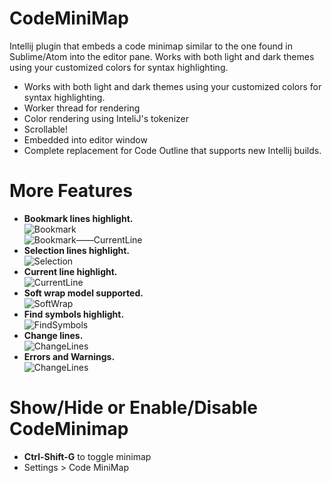 CodeMiniMap
======
Intellij plugin that embeds a code minimap similar to the one found in Sublime/Atom into the editor pane. 
Works with both light and dark themes using your customized colors for syntax highlighting.

 - Works with both light and dark themes using your customized colors for syntax highlighting.
 - Worker thread for rendering
 - Color rendering using InteliJ's tokenizer
 - Scrollable!
 - Embedded into editor window
 - Complete replacement for Code Outline that supports new Intellij builds.

More Features
======
 - **Bookmark lines highlight.**  
![Bookmark](https://gitee.com/sleiphur/CodeMiniMap/raw/master/pub/Bookmark.png)  
![Bookmark——CurrentLine](https://gitee.com/sleiphur/CodeMiniMap/raw/master/pub/Bookmark_CurrentLine.png)    
 - **Selection lines highlight.**  
 ![Selection](https://gitee.com/sleiphur/CodeMiniMap/raw/master/pub/Selection.png)    
 - **Current line highlight.**  
 ![CurrentLine](https://gitee.com/sleiphur/CodeMiniMap/raw/master/pub/Bookmark.png)   
 - **Soft wrap model supported.**  
 ![SoftWrap](https://gitee.com/sleiphur/CodeMiniMap/raw/master/pub/SoftWrap.png)  
 - **Find symbols highlight.**  
 ![FindSymbols](https://gitee.com/sleiphur/CodeMiniMap/raw/master/pub/FindSymbols.png)    
 - **Change lines.**  
 ![ChangeLines](https://gitee.com/sleiphur/CodeMiniMap/raw/master/pub/ChangeLines.png)    
- **Errors and Warnings.**  
  ![ChangeLines](https://gitee.com/sleiphur/CodeMiniMap/raw/master/pub/ErrorsAndWarnings.jpg)

Show/Hide or Enable/Disable CodeMinimap
======
 * **Ctrl-Shift-G** to toggle minimap  
 * Settings > Code MiniMap